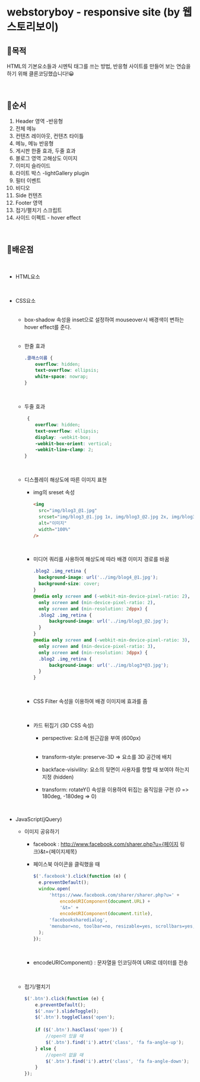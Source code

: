 # webstoryboy - responsive site (by 웹스토리보이)

## 🎯목적

HTML의 기본요소들과 시멘틱 태그를 쓰는 방법, 반응형 사이트를 만들어 보는 연습을 하기 위해 클론코딩했습니다!😀

<br/>

## 📖순서

1. Header 영역 -반응형
2. 전체 메뉴
3. 컨텐츠 레이아웃, 컨텐츠 타이틀
4. 메뉴, 메뉴 반응형
5. 게시판 한줄 효과, 두줄 효과
6. 블로그 영역 고해상도 이미지
7. 이미지 슬라이드
8. 라이트 박스 -lightGallery plugin
9. 필터 이벤트
10. 비디오
11. Side 컨텐츠
12. Footer 영역
13. 접기/펼치기 스크립트
14. 사이드 이펙트 - hover effect

<br/>

## 📝배운점

<br/>

- HTML요소

<br/>

- CSS요소

  <br/>

  - box-shadow 속성을 inset으로 설정하여 mouseover시 배경색이 변하는 hover effect를 준다.

  <br/>

  - 한줄 효과

    ```css
    .클래스이름 {
    	overflow: hidden;
    	text-overflow: ellipsis;
    	white-space: nowrap;
    }
    ```

  <br/>

  - 두줄 효과

    ```css
     {
    	overflow: hidden;
    	text-overflow: ellipsis;
    	display: -webkit-box;
    	-webkit-box-orient: vertical;
    	-webkit-line-clamp: 2;
    }
    ```

  <br/>

  - 디스플레이 해상도에 따른 이미지 표현
    <br/>

    - img의 sreset 속성

      ```html
      <img
      	src="img/blog3_@1.jpg"
      	srcset="img/blog3_@1.jpg 1x, img/blog3_@2.jpg 2x, img/blog3_@3.jpg 3x"
      	alt="이미지"
      	width="100%"
      />
      ```

      <br/>

    - 미디어 쿼리를 사용하여 해상도에 따라 배경 이미지 경로를 바꿈

      ```css
      .blog2 .img_retina {
      	background-image: url('../img/blog4_@1.jpg');
      	background-size: cover;
      }
      @media only screen and (-webkit-min-device-pixel-ratio: 2),
      	only screen and (min-device-pixel-ratio: 2),
      	only screen and (min-resolution: 2dppx) {
      	.blog2 .img_retina {
      		background-image: url('../img/blog3_@2.jpg');
      	}
      }
      @media only screen and (-webkit-min-device-pixel-ratio: 3),
      	only screen and (min-device-pixel-ratio: 3),
      	only screen and (min-resolution: 3dppx) {
      	.blog2 .img_retina {
      		background-image: url('../img/blog3*@3.jpg');
      	}
      }
      ```

    <br/>

    - CSS Filter 속성을 이용하여 배경 이미지에 효과를 줌

      <br/>

    - 카드 뒤집기 (3D CSS 속성)
      <br/>

      - perspective: 요소에 원근감을 부여 (600px)

      <br/>

      - transform-style: preserve-3D => 요소를 3D 공간에 배치
        <br/>

      - backface-visivility: 요소의 뒷면이 사용자를 향할 때 보여야 하는지 지정 (hidden)
        <br/>

      - transform: rotateY() 속성을 이용하여 뒤집는 움직임을 구현 (0 => 180deg, -180deg => 0)

  <br/>

- JavaScript(jQuery)
  <br/>

  - 이미지 공유하기
    <br/>

    - facebook : http://www.facebook.com/sharer.php?u={페이지 링크}&t={페이지제목}
      <br/>

    - 페이스북 아이콘을 클릭했을 때

      ```javascript
      $('.facebook').click(function (e) {
      	e.preventDefault();
      	window.open(
      		'https://www.facebook.com/sharer/sharer.php?u=' +
      			encodeURIComponent(document.URL) +
      			'&t=' +
      			encodeURIComponent(document.title),
      		'facebooksharedialog',
      		'menubar=no, toolbar=no, resizable=yes, scrollbars=yes, height=300, width=600'
      	);
      });
      ```

      <br/>

    - encodeURIComponent() : 문자열을 인코딩하여 URI로 데이터를 전송

  <br/>

  - 접기/펼치기
    <br/>

    ```javascript
    $('.btn').click(function (e) {
    	e.preventDefault();
    	$('.nav').slideToggle();
    	$('.btn').toggleClass('open');

    	if ($('.btn').hasClass('open')) {
    		//open이 있을 때
    		$('.btn').find('i').attr('class', 'fa fa-angle-up');
    	} else {
    		//open이 없을 때
    		$('.btn').find('i').attr('class', 'fa fa-angle-down');
    	}
    });
    ```

<br/>
